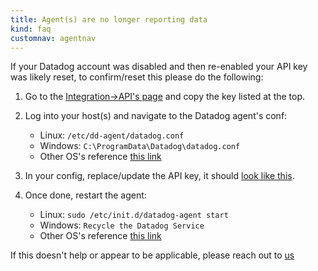 ```yaml
---
title: Agent(s) are no longer reporting data
kind: faq
customnav: agentnav
---
```


If your Datadog account was disabled and then re-enabled your API key was likely reset, to confirm/reset this please do the following:
 
1. Go to the [Integration->API's page](https://app.datadoghq.com/account/settings#api) and copy the key listed at the top.
 
2. Log into your host(s) and navigate to the Datadog agent's conf:
    * Linux: `/etc/dd-agent/datadog.conf`
    * Windows: `C:\ProgramData\Datadog\datadog.conf`
    * Other OS's reference [this link](/agent/faq/where-is-the-configuration-file-for-the-agent)

3. In your config, replace/update the API key, it should [look like this](https://github.com/DataDog/dd-agent/blob/master/datadog.conf.example#L22).

4. Once done, restart the agent:
    * Linux: `sudo /etc/init.d/datadog-agent start`
    * Windows: `Recycle the Datadog Service`
    * Other OS's reference [this link](/agent/faq/start-stop-restart-the-datadog-agent)

If this doesn't help or appear to be applicable, please reach out to [us](/help)
